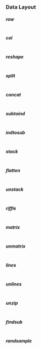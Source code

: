 ### <a name="dataflow"></a>Data Layout

##### row
```jl

```

##### col
```jl

```

##### reshape
```jl

```

##### split
```jl

```

##### concat
```jl

```

##### subtoind
```jl

```

##### indtosub
```jl

```

##### stack
```jl

```

##### flatten
```jl

```

##### unstack
```jl

```

##### riffle
```jl

```

##### matrix
```jl

```

##### unmatrix
```jl

```

##### lines
```jl

```

##### unlines
```jl

```

##### unzip
```jl

```

##### findsub
```jl

```

##### randsample
```jl

```     

